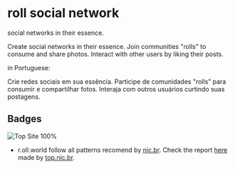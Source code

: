 # roll social network

social networks in their essence.

Create social networks in their essence. Join communities "rolls" to consume and share photos. Interact with other users by liking their posts.

in Portuguese:

Crie redes sociais em sua essência. Participe de comunidades "rolls" para consumir e compartilhar fotos. Interaja com outros usuários curtindo suas postagens.

## Badges

![Top Site 100%](https://top.nic.br/static/selo-website-test.png)

- r.oll.world follow all patterns recomend by [nic.br](https://nic.br/). Check the report [here](https://top.nic.br/site/r.oll.world/72855/) made by [top.nic.br](https://top.nic.br/).
